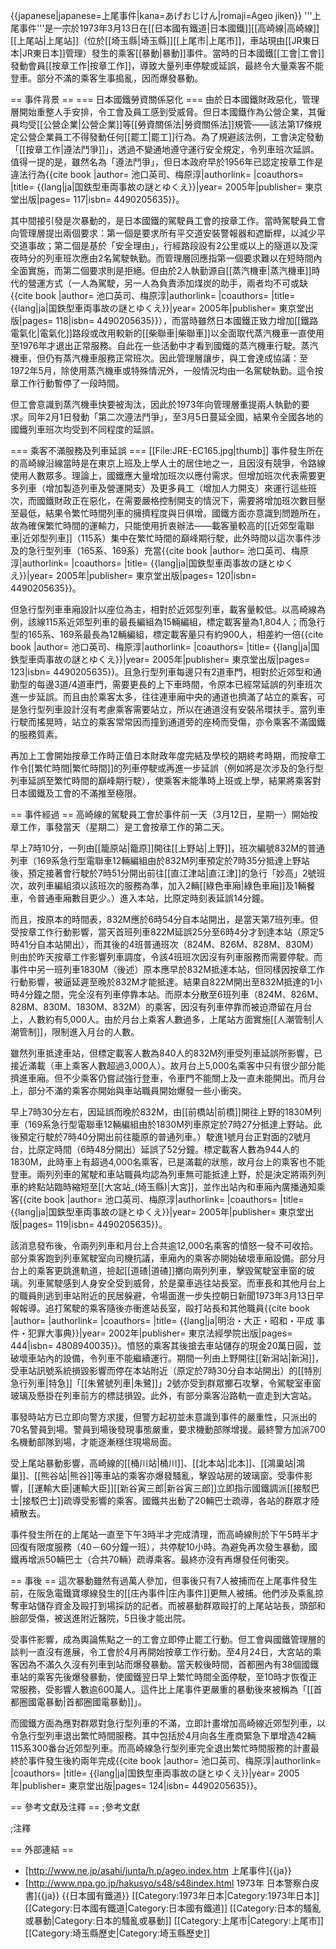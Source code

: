 {{japanese|japanese=上尾事件|kana=あげおじけん|romaji=Ageo jiken}}
'''上尾事件'''是一宗於1973年3月13日在[[日本國有鐵道|日本國鐵]][[高崎線|高崎線]][[上尾站|上尾站]]（位於[[埼玉縣|埼玉縣]][[上尾市|上尾市]]，車站現由[[JR東日本|JR東日本]]管理）發生的乘客[[暴動|暴動]]事件。當時的日本國鐵[[工會|工會]]發動會員[[按章工作|按章工作]]，導致大量列車停駛或延誤，最終令大量乘客不能登車。部分不滿的乘客生事搗亂，因而爆發暴動。

== 事件背景 ==
=== 日本國鐵勞資關係惡化 ===
由於日本國鐵財政惡化，管理層開始重整人手安排，令工會及員工感到受威脅。但日本國鐵作為公營企業，其僱員均受[[公營企業|公營企業]]等[[勞資關係法|勞資關係法]]規管——該法第17條規定公營企業員工不得發動任何[[罷工|罷工]]行為。為了規避該法例，工會決定發動「[[按章工作|遵法鬥爭]]」，透過不變通地遵守運行安全規定，令列車班次延誤。值得一提的是，雖然名為「遵法鬥爭」，但日本政府早於1956年已認定按章工作是違法行為<ref name="nazo117" group="R">{{cite book |author= 池口英司、梅原淳|authorlink= |coauthors= |title= {{lang|ja|国鉄型車両事故の謎とゆくえ}}|year= 2005年|publisher= 東京堂出版|pages= 117|isbn= 4490205635}}</ref>。

其中間接引發是次暴動的，是日本國鐵的駕駛員工會的按章工作。當時駕駛員工會向管理層提出兩個要求<ref name="nazo117" group="R" />：第一個是要求所有平交道安裝警報器和遮斷桿，以減少平交道事故；第二個是基於「安全理由」，行經路段設有2公里或以上的隧道以及深夜時分的列車班次應由2名駕駛執勤。而管理層回應指第一個要求難以在短時間內全面實施，而第二個要求則是拒絕。但由於2人執勤源自[[蒸汽機車|蒸汽機車]]時代的營運方式（一人為駕駛，另一人為負責添加煤炭的助手，兩者均不可或缺<ref name="nazo118" group="R">{{cite book |author= 池口英司、梅原淳|authorlink= |coauthors= |title= {{lang|ja|国鉄型車両事故の謎とゆくえ}}|year= 2005年|publisher= 東京堂出版|pages= 118|isbn= 4490205635}}</ref>），而當時雖然日本國鐵正致力增加[[鐵路電氣化|電氣化]]路段或改用較新的[[柴聯車|柴聯車]]以全面取代<ref group="N">蒸汽機車一直使用至1976年才退出正常服務。自此在一些活動中才看到國鐵的蒸汽機車行駛。</ref>蒸汽機車，但仍有蒸汽機車服務正常班次。因此管理層讓步，與工會達成協議：至1972年5月，除使用蒸汽機車或特殊情況外，一般情況均由一名駕駛執勤。這令按章工作行動暫停了一段時間。

但工會意識到蒸汽機車快要被淘汰<ref name="nazo118" group="R" />，因此於1973年向管理層重提兩人執勤的要求。同年2月1日發動「第二次遵法鬥爭」，至3月5日蔓延全國，結果令全國各地的國鐵列車班次均受到不同程度的延誤。

=== 乘客不滿服務及列車延誤 ===
[[File:JRE-EC165.jpg|thumb]]
事件發生所在的高崎線沿線當時是在東京上班及上學人士的居住地之一，且因沒有競爭，令路線使用人數眾多。理論上，國鐵應大量增加班次以應付需求。但增加班次代表需要更多列車（增加製造列車及營運開支）及更多員工（增加人力開支）來運行這些班次，而國鐵財政正在惡化，在需要嚴格控制開支的情況下，需要將增加班次數目壓至最低，結果令繁忙時間列車的擁擠程度與日俱增。國鐵方面亦意識到問題所在，故為確保繁忙時間的運輸力，只能使用折衷辦法——載客量較高的[[近郊型電聯車|近郊型列車]]（115系）集中在繁忙時間的巔峰期行駛，此外時間以這次事件涉及的急行型列車（165系、169系）充當<ref name="nazo120" group="R">{{cite book |author= 池口英司、梅原淳|authorlink= |coauthors= |title= {{lang|ja|国鉄型車両事故の謎とゆくえ}}|year= 2005年|publisher= 東京堂出版|pages= 120|isbn= 4490205635}}</ref>。

但急行型列車車廂設計以座位為主，相對於近郊型列車，載客量較低。以高崎線為例，該線115系近郊型列車的最長編組為15輛編組，標定載客量為1,804人；而急行型的165系、169系最長為12輛編組，標定載客量只有約900人，相差約一倍<ref name="nazo123" group="R">{{cite book |author= 池口英司、梅原淳|authorlink= |coauthors= |title= {{lang|ja|国鉄型車両事故の謎とゆくえ}}|year= 2005年|publisher= 東京堂出版|pages= 123|isbn= 4490205635}}</ref>。且急行型列車每邊只有2道車門，相對於近郊型和通勤型的每邊3道/4道車門，需要更長的上下車時間，令原本已經常延誤的列車班次進一步延誤。而且由於乘客太多，往往連車廂中央的通道也擠滿了站立的乘客，可是急行型列車設計沒有考慮乘客需要站立，所以在通道沒有安裝吊環扶手。當列車行駛而搖晃時，站立的乘客常常因而撞到通道旁的座椅而受傷<ref name="nazo123" group="R" />，亦令乘客不滿國鐵的服務質素。

再加上工會開始按章工作時正值日本財政年度完結及學校的期終考時期，而按章工作令[[繁忙時間|繁忙時間]]的列車停駛或再進一步延誤（例如將是次涉及的急行型列車延誤至繁忙時間的巔峰期行駛），使乘客未能準時上班或上學，結果將乘客對日本國鐵及工會的不滿推至極限。

== 事件經過 ==
高崎線的駕駛員工會於事件前一天（3月12日，星期一）開始按章工作，事發當天（星期二）是工會按章工作的第二天。

早上7時10分，一列由[[籠原站|籠原]]開往[[上野站|上野]]，班次編號832M的普通列車（169系急行型電聯車12輛編組<ref group="N">由於832M列車預定於7時35分抵達上野站後，預定接著會行駛於7時51分開出前往[[直江津站|直江津]]的急行「妙高」2號班次，故列車編組須以該班次的服務為準，加入2輛[[綠色車廂|綠色車廂]]及1輛餐車，令普通車廂數目更少。</ref>）進入本站，比原定時刻表延誤14分鐘。

而且，按原本的時間表，832M應於6時54分自本站開出<ref name="nazo118" group="R" />，是當天第7班列車。但受按章工作行動影響，當天首班列車822M延誤25分至6時4分才到達本站（原定5時41分自本站開出），而其後的4班普通班次（824M、826M、828M、830M）則由於昨天按章工作影響列車調度，令該4班班次因沒有列車服務而需要停駛。而事件中另一班列車1830M（後述）原本應早於832M抵達本站，但同樣因按章工作行動影響，被逼延遲至晚於832M才能抵達。結果自822M開出至832M抵達的1小時4分鐘之間，完全沒有列車停靠本站<ref name="nazo118" group="R" />。而原本分散至6班列車（824M、826M、828M、830M、1830M、832M）的乘客，因沒有列車停靠而被迫滯留在月台上，人數約有5,000人。由於月台上乘客人數過多，上尾站方面實施[[人潮管制|人潮管制]]，限制進入月台的人數。

雖然列車抵達車站，但標定載客人數為840人的832M列車受列車延誤所影響，已接近滿載（車上乘客人數超過3,000人）。故月台上5,000名乘客中只有很少部分能擠進車廂。但不少乘客仍嘗試強行登車，令車門不能關上及一直未能開出。而月台上，部分不滿的乘客亦開始與車站職員開始爆發一些小衝突。

早上7時30分左右，因延誤而晚於832M，由[[前橋站|前橋]]開往上野的1830M列車（169系急行型電聯車12輛編組<ref group="N">由於1830M列車原定於7時27分抵達上野站。此後預定行駛於7時40分開出前往籠原的普通列車。</ref>）駛進1號月台正對面的2號月台，比原定時間（6時48分開出）延誤了52分鐘。標定載客人數為944人的1830M，此時車上有超過4,000名乘客，已是滿載的狀態，故月台上的乘客也不能登車。兩列列車的駕駛和車站職員均認為列車無可能抵達上野，於是決定將兩列列車的終點站臨時縮短至[[大宮站_(埼玉縣)|大宮]]，並作出站內和車廂內廣播通知乘客<ref name="nazo119" group="R">{{cite book |author= 池口英司、梅原淳|authorlink= |coauthors= |title= {{lang|ja|国鉄型車両事故の謎とゆくえ}}|year= 2005年|publisher= 東京堂出版|pages= 119|isbn= 4490205635}}</ref>。

該消息發布後，令兩列列車和月台上合共逾12,000名乘客的憤怒一發不可收拾。部分乘客跑到列車駕駛室向司機抗議，車廂內的乘客亦開始破壞車廂設備。部分月台上的乘客更跳進軌道，撿起[[道碴|道碴]]擲向兩列列車，擊毀駕駛室車窗的玻璃。列車駕駛感到人身安全受到威脅，於是棄車逃往站長室。而車長和其他月台上的職員則逃到車站附近的民居躲避，令場面進一步失控<ref group="R">朝日新聞1973年3月13日早報報導</ref>。追打駕駛的乘客隨後亦衝進站長室，毆打站長和其他職員<ref name="crime444" group="R">{{cite book |author= |authorlink= |coauthors= |title= {{lang|ja|明治・大正・昭和・平成 事件・犯罪大事典}}|year= 2002年|publisher= 東京法經學院出版|pages= 444|isbn= 4808940035}}</ref>。憤怒的乘客其後搶去車站儲存的現金20萬日圓，並破壞車站內的設備，令列車不能繼續運行。期間一列由上野開往[[新潟站|新潟]]，受車站訊號系統損毀影響而停在本站附近（原定於7時30分自本站開出）的[[特別急行列車|特急]]「[[朱鷺號列車|朱鷺]]」2號亦受到群眾擲石攻擊，令駕駛室車窗玻璃及懸掛在列車前方的標誌損毀<ref name="nazo119" group="R" />。此外，有部分乘客沿路軌一直走到大宮站。

事發時站方已立即向警方求援，但警方起初並未意識到事件的嚴重性，只派出的70名警員到場<ref name="crime444" group="R" />。警員到場後發現事態嚴重，要求機動部隊增援。最終警方加派700名機動部隊到場，才能逐漸穩住現場局面。

受上尾站暴動影響，高崎線的[[桶川站|桶川]]、[[北本站|北本]]、[[鴻巢站|鴻巢]]、[[熊谷站|熊谷]]等車站的乘客亦爆發騷亂，擊毀站房的玻璃窗。受事件影響，[[運輸大臣|運輸大臣]][[新谷寅三郎|新谷寅三郎]]立即指示國鐵調派[[接駁巴士|接駁巴士]]疏導受影響的乘客<ref name="nazo119" group="R" />。國鐵共出動了20輛巴士疏導，各站的群眾才陸續散去。

事件發生所在的上尾站一直至下午3時半才完成清理，而高崎線則於下午5時半才回復有限度服務（40－60分鐘一班），共停駛10小時。為避免再次發生暴動，國鐵再增派50輛巴士（合共70輛）疏導乘客。最終亦沒有再爆發任何衝突。

== 事後 ==
這次暴動雖然有過萬人參加，但事後只有7人被捕<ref group="N">而在上尾事件發生前，在阪急電鐵寶塚線發生的[[庄內事件|庄內事件]]更無人被捕</ref>。他們涉及乘亂掠奪車站儲存資金及毆打到場採訪的記者。而被暴動群眾毆打的上尾站站長，頭部和臉部受傷，被送進附近醫院，5日後才能出院。

受事件影響，成為輿論焦點之一的工會立即停止罷工行動。但工會與國鐵管理層的談判一直沒有進展，令工會於4月再開始按章工作行動<ref name="nazo118" group="R" />。至4月24日，大宮站的乘客因為不滿久久沒有列車到站而爆發暴動。當天較後時間，首都圈內有38個國鐵車站的乘客先後爆發暴動，使國鐵翌日早上繁忙時間全面停駛，至10時才恢復正常服務，受影響人數逾600萬人。這件比上尾事件更嚴重的暴動後來被稱為「[[首都圈國電暴動|首都圈國電暴動]]」<ref name="nazo120" group="R" />。

而國鐵方面為應對群眾對急行型列車的不滿，立即計畫增加高崎線近郊型列車，以令急行型列車退出繁忙時間服務。其中包括於4月向各生產商緊急下單增造42輛115系300番台近郊型列車<ref name="nazo123" group="R" />。而高崎線急行型列車完全退出繁忙時間服務的計畫最終於事件發生後約兩年完成<ref name="nazo124" group="R">{{cite book |author= 池口英司、梅原淳|authorlink= |coauthors= |title= {{lang|ja|国鉄型車両事故の謎とゆくえ}}|year= 2005年|publisher= 東京堂出版|pages= 124|isbn= 4490205635}}</ref>。

== 參考文獻及注釋 ==
;參考文獻
<div class="references-small">
<references group="R" />
</div>
;注釋
<div class="references-small">
<references group="N" />
</div>

== 外部連結 ==
* [http://www.ne.jp/asahi/junta/h.p/ageo.index.htm 上尾事件]{{ja}}
* [http://www.npa.go.jp/hakusyo/s48/s48index.html 1973年 日本警察白皮書]{{ja}}
{{日本國有鐵道}}
[[Category:1973年日本|Category:1973年日本]]
[[Category:日本國有鐵道|Category:日本國有鐵道]]
[[Category:日本的騷亂或暴動|Category:日本的騷亂或暴動]]
[[Category:上尾市|Category:上尾市]]
[[Category:埼玉縣歷史|Category:埼玉縣歷史]]
